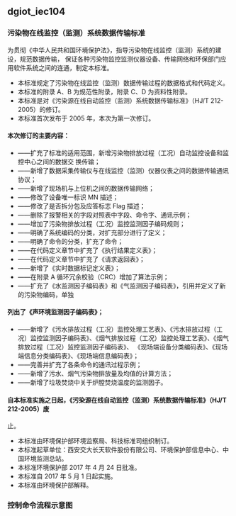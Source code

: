 ## dgiot_iec104

### 污染物在线监控（监测）系统数据传输标准

为贯彻《中华人民共和国环境保护法》，指导污染物在线监控（监测）系统的建设，规范数据传输，
保证各种污染物监控监测仪器设备、传输网络和环保部门应用软件系统之间的连通，制定本标准。
+ 本标准规定了污染物在线监控（监测）数据传输过程的数据格式和代码定义。
+ 本标准的附录 A、B 为规范性附录，附录 C、D 为资料性附录。
+ 本标准是对《污染源在线自动监控（监测）系统数据传输标准》（HJ/T 212-2005）的修订。
+ 本标准首次发布于 2005 年，本次为第一次修订。

#### 本次修订的主要内容：
+ ——扩充了标准的适用范围，新增污染物排放过程（工况）自动监控设备和监控中心之间的数据交
换传输；
+ ——新增了数据采集传输仪与在线监控（监测）仪器仪表之间的数据传输通讯协议；
+ ——新增了现场机与上位机之间的数据传输网络；
+ ——修改了设备唯一标识 MN 描述；
+ ——修改了是否拆分包及应答标志 Flag 描述；
+ ——删除了报警相关的字段对照表中字段、命令字、通讯示例；
+ ——增加了污染物排放过程（工况）监控监测因子编码规则；
+ ——明确了系统编码的分类，对扩充部分进行了定义；
+ ——明确了命令的分类，扩充了命令；
+ ——在代码定义章节中扩充了《执行结果定义表》；
+ ——在代码定义章节中扩充了《请求返回表》；
+ ——新增了《实时数据标记定义表》；
+ ——在附录 A 循环冗余校验（CRC）增加了算法示例；
+ ——扩充了《水监测因子编码表》和《气监测因子编码表》，引用并定义了新的污染物编码，单独

#### 列出了《声环境监测因子编码表》；
+ ——新增了《污水排放过程（工况）监控处理工艺表》、《污水排放过程（工况）监控监测因子编码表》、《烟气排放过程（工况）监控处理工艺表》、《烟气排放过程（工况）监控监测因子编码表》、
《现场端设备分类编码表》、《现场端信息分类编码表》、《现场端信息编码表》；
+ ——完善并扩充了各条命令的通讯过程示例；
+ ——新增了污水、烟气污染物排放量及均值的计算方法；
+ ——新增了垃圾焚烧中关于炉膛焚烧温度的监测因子。

#### 自本标准实施之日起，《污染源在线自动监控（监测）系统数据传输标准》（HJ/T 212-2005）废
止。
+ 本标准由环境保护部环境监察局、科技标准司组织制订。
+ 本标准起草单位：西安交大长天软件股份有限公司、环境保护部信息中心、中国环境监测总站。
+ 本标准环境保护部 2017 年 4 月 24 日批准。
+ 本标准自 2017 年 5 月 1 日起实施。
+ 本标准由环境保护部解释。

### 控制命令流程示意图

   